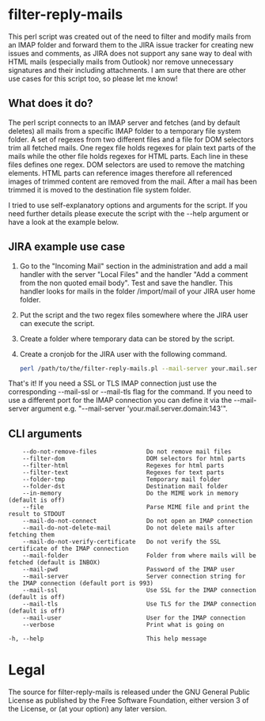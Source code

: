 # filter-reply-mails

This perl script was created out of the need to filter and modify mails from an IMAP folder and forward them to the JIRA issue tracker for creating new issues and comments, as JIRA does not support any sane way to deal with HTML mails (especially mails from Outlook) nor remove unnecessary signatures and their including attachments. I am sure that there are other use cases for this script too, so please let me know!

## What does it do?

The perl script connects to an IMAP server and fetches (and by default deletes) all mails from a specific IMAP folder to a temporary file system folder. A set of regexes from two different files and a file for DOM selectors trim all fetched mails. One regex file holds regexes for plain text parts of the mails while the other file holds regexes for HTML parts. Each line in these files defines one regex. DOM selectors are used to remove the matching elements. HTML parts can reference images therefore all referenced images of trimmed content are removed from the mail. After a mail has been trimmed it is moved to the destination file system folder.

I tried to use self-explanatory options and arguments for the script. If you need further details please execute the script with the --help argument or have a look at the example below.

## JIRA example use case

1. Go to the "Incoming Mail" section in the administration and add a mail handler with the server "Local Files" and the handler "Add a comment from the non quoted email body". Test and save the handler. This handler looks for mails in the folder /import/mail of your JIRA user home folder.
2. Put the script and the two regex files somewhere where the JIRA user can execute the script.
3. Create a folder where temporary data can be stored by the script.
4. Create a cronjob for the JIRA user with the following command.

	``` bash
	perl /path/to/the/filter-reply-mails.pl --mail-server your.mail.server.domain --mail-user your-mail-user --mail-pwd your-mail-password --folder-tmp /the/tmp/folder --folder-dst /your/jira/home/folder/import/mail --filter-dom /path/to/the/filter-html.dom --filter-html /path/to/the/filter-html.regex --filter-text /path/to/the/filter-text.regex
	```

That's it! If you need a SSL or TLS IMAP connection just use the corresponding --mail-ssl or --mail-tls flag for the command. If you need to use a different port for the IMAP connection you can define it via the --mail-server argument e.g. "--mail-server 'your.mail.server.domain:143'".

## CLI arguments

```
    --do-not-remove-files              Do not remove mail files
    --filter-dom                       DOM selectors for html parts
    --filter-html                      Regexes for html parts
    --filter-text                      Regexes for text parts
    --folder-tmp                       Temporary mail folder
    --folder-dst                       Destination mail folder
    --in-memory                        Do the MIME work in memory (default is off)
    --file                             Parse MIME file and print the result to STDOUT
    --mail-do-not-connect              Do not open an IMAP connection
    --mail-do-not-delete-mail          Do not delete mails after fetching them
    --mail-do-not-verify-certificate   Do not verify the SSL certificate of the IMAP connection
    --mail-folder                      Folder from where mails will be fetched (default is INBOX)
    --mail-pwd                         Password of the IMAP user
    --mail-server                      Server connection string for the IMAP connection (default port is 993)
    --mail-ssl                         Use SSL for the IMAP connection (default is off)
    --mail-tls                         Use TLS for the IMAP connection (default is off)
    --mail-user                        User for the IMAP connection
    --verbose                          Print what is going on

-h, --help                             This help message
```

# Legal

The source for filter-reply-mails is released under the GNU General Public License as published by the Free Software Foundation, either version 3 of the License, or (at your option) any later version.

